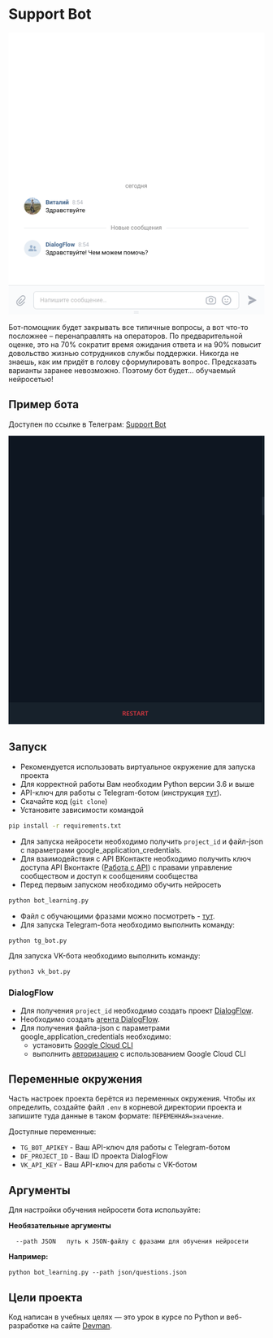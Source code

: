# Support Bot

![demo_vk_bot.gif](assets/demo_vk_bot.gif)

Бот-помощник будет закрывать все типичные вопросы, а вот что-то посложнее – перенаправлять на операторов.
По предварительной оценке, это на 70% сократит время ожидания ответа и на 90% повысит довольство жизнью сотрудников службы поддержки.
Никогда не знаешь, как им придёт в голову сформулировать вопрос. Предсказать варианты заранее невозможно. Поэтому бот будет… обучаемый нейросетью!

## Пример бота
Доступен по ссылке в Телеграм: [Support Bot](https://t.me/dvmn_smart_support_bot)

![demo_tg_bot.gif](assets/demo_tg_bot.gif)

## Запуск
- Рекомендуется использовать виртуальное окружение для запуска проекта
- Для корректной работы Вам необходим Python версии 3.6 и выше
- API-ключ для работы с Telegram-ботом (инструкция [тут](https://way23.ru/%D1%80%D0%B5%D0%B3%D0%B8%D1%81%D1%82%D1%80%D0%B0%D1%86%D0%B8%D1%8F-%D0%B1%D0%BE%D1%82%D0%B0-%D0%B2-telegram.html)).
- Скачайте код (`git clone`)
- Установите зависимости командой
```bash
pip install -r requirements.txt
```
- Для запуска нейросети необходимо получить `project_id` и файл-json с параметрами google_application_credentials.
- Для взаимодействия с API ВКонтакте необходимо получить ключ доступа API Вконтакте ([Работа с API](https://vk.com/dev/access_token)) с правами управление сообществом и доступ к сообщениям сообщества
- Перед первым запуском необходимо обучить нейросеть
```bash
python bot_learning.py
```
- Файл с обучающими фразами можно посмотреть - <a href="./json/questions.json">тут</a>.
- Для запуска Telegram-бота необходимо выполнить команду:
```bash
python tg_bot.py
```

Для запуска VK-бота необходимо выполнить команду:
```bash
python3 vk_bot.py
```

### DialogFlow

- Для получения `project_id` необходимо создать проект [DialogFlow](https://cloud.google.com/dialogflow/es/docs/quick/setup).
- Необходимо создать [агента DialogFlow](https://cloud.google.com/dialogflow/es/docs/quick/build-agent).
- Для получения файла-json с параметрами google_application_credentials необходимо:
  - установить [Google Cloud CLI](https://cloud.google.com/sdk/docs/install)
  - выполнить [авторизацию](https://cloud.google.com/docs/authentication/provide-credentials-adc) c использованием Google Cloud CLI


## Переменные окружения

Часть настроек проекта берётся из переменных окружения. Чтобы их определить, 
создайте файл `.env` в корневой директории проекта и запишите туда данные в таком 
формате: `ПЕРЕМЕННАЯ=значение`.

Доступные переменные:

- `TG_BOT_APIKEY` - Ваш API-ключ для работы с Telegram-ботом
- `DF_PROJECT_ID` - Ваш ID проекта DialogFlow
- `VK_API_KEY` - Ваш API-ключ для работы с VK-ботом

## Аргументы

Для настройки обучения нейросети бота используйте:

**Необязательные аргументы**
```shell
  --path JSON   путь к JSON-файлу с фразами для обучения нейросети
```
**Например:**
```shell
python bot_learning.py --path json/questions.json
```


## Цели проекта

Код написан в учебных целях — это урок в курсе по Python и веб-разработке на сайте [Devman](https://dvmn.org).
